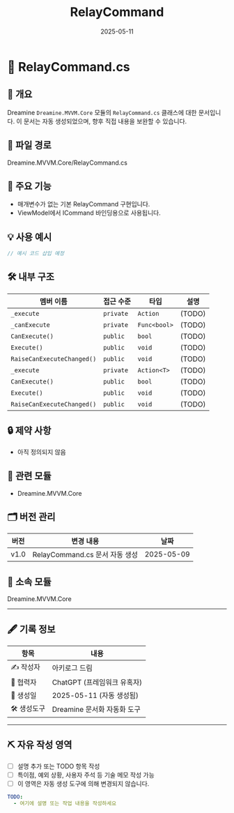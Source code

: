 ﻿---
title: RelayCommand
module: Dreamine.MVVM.Core
generated: true
date: 2025-05-11
---

# 🧾 RelayCommand.cs

## 📌 개요
Dreamine `Dreamine.MVVM.Core` 모듈의 `RelayCommand.cs` 클래스에 대한 문서입니다.
이 문서는 자동 생성되었으며, 향후 직접 내용을 보완할 수 있습니다.

## 📂 파일 경로
Dreamine.MVVM.Core/RelayCommand.cs

## 🧠 주요 기능
- 매개변수가 없는 기본 RelayCommand 구현입니다.
- ViewModel에서 ICommand 바인딩용으로 사용됩니다.

## 💡 사용 예시
```csharp
// 예시 코드 삽입 예정
```

## 🛠️ 내부 구조
| 멤버 이름 | 접근 수준 | 타입 | 설명 |
| -------- | -------- | ---- | ---- |
| `_execute` | `private` | `Action` | (TODO) |
| `_canExecute` | `private` | `Func<bool>` | (TODO) |
| `CanExecute()` | `public` | `bool` | (TODO) |
| `Execute()` | `public` | `void` | (TODO) |
| `RaiseCanExecuteChanged()` | `public` | `void` | (TODO) |
| `_execute` | `private` | `Action<T>` | (TODO) |
| `CanExecute()` | `public` | `bool` | (TODO) |
| `Execute()` | `public` | `void` | (TODO) |
| `RaiseCanExecuteChanged()` | `public` | `void` | (TODO) |



## 🔒 제약 사항
- 아직 정의되지 않음

## 🧩 관련 모듈
- Dreamine.MVVM.Core

## 🗂️ 버전 관리
| 버전 | 변경 내용 | 날짜 |
|------|-----------|------|
| v1.0 | RelayCommand.cs 문서 자동 생성 | 2025-05-09 |



## 📁 소속 모듈
Dreamine.MVVM.Core

---

## 🖋️ 기록 정보

| 항목       | 내용                             |
|------------|----------------------------------|
| ✍️ 작성자  | 아키로그 드림                    |
| 🤖 협력자  | ChatGPT (프레임워크 유혹자)       |
| 📅 생성일  | 2025-05-11 (자동 생성됨) |
| 🛠️ 생성도구 | Dreamine 문서화 자동화 도구         |

---

## ⛏️ 자유 작성 영역

- [ ] 설명 추가 또는 TODO 항목 작성
- [ ] 특이점, 예외 상황, 사용자 주석 등 기술 메모 작성 가능
- [ ] 이 영역은 자동 생성 도구에 의해 변경되지 않습니다.
```yaml
TODO:
  - 여기에 설명 또는 작업 내용을 작성하세요
```
